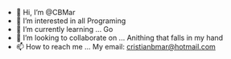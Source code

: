 - 👋 Hi, I’m @CBMar
- 👀 I’m interested in all Programing
- 🌱 I’m currently learning ... Go
- 💞️ I’m looking to collaborate on ... Anithing that falls in my hand  
- 📫 How to reach me ... My email: cristianbmar@hotmail.com

<!---
CBMar/CBMar is a ✨ special ✨ repository because its `README.md` (this file) appears on your GitHub profile.
You can click the Preview link to take a look at your changes.
--->
